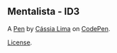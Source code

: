 Mentalista - ID3
----------------


A [Pen](https://codepen.io/cassiarlima/pen/abEzGew) by [Cássia Lima](https://codepen.io/cassiarlima) on [CodePen](https://codepen.io).

[License](https://codepen.io/license/pen/abEzGew).